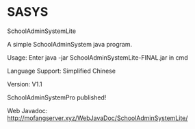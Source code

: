 # SASYS
SchoolAdminSystemLite

A simple SchoolAdminSystem java program.          

Usage: Enter  java -jar SchoolAdminSystemLite-FINAL.jar  in cmd  

Language Support: Simplified Chinese

Version: V1.1

SchoolAdminSystemPro published!

Web Javadoc: http://mofangserver.xyz/WebJavaDoc/SchoolAdminSystemLite/


